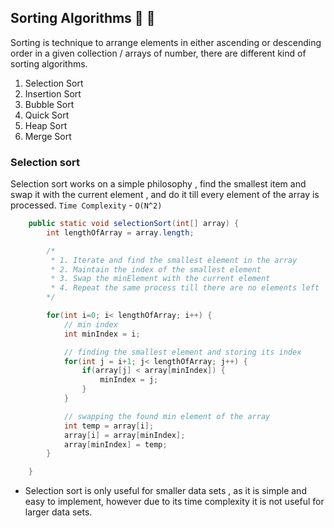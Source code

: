 ## Sorting Algorithms :tada: :rocket:
Sorting is technique to arrange elements in either ascending or descending order in a given collection / arrays of number, there are different kind of sorting algorithms.

1. Selection Sort
2. Insertion Sort
3. Bubble Sort
4. Quick Sort
5. Heap Sort
6. Merge Sort

### Selection sort
Selection sort works on a simple philosophy , find the smallest item and swap it with the current element , and do it till every element of the array is processed.
`Time Complexity` - `O(N^2)`

```java
    public static void selectionSort(int[] array) {
        int lengthOfArray = array.length;

        /*
         * 1. Iterate and find the smallest element in the array
         * 2. Maintain the index of the smallest element
         * 3. Swap the minElement with the current element
         * 4. Repeat the same process till there are no elements left
        */

        for(int i=0; i< lengthOfArray; i++) {
            // min index
            int minIndex = i;

            // finding the smallest element and storing its index
            for(int j = i+1; j< lengthOfArray; j++) {
                if(array[j] < array[minIndex]) {
                    minIndex = j;
                }
            }

            // swapping the found min element of the array
            int temp = array[i];
            array[i] = array[minIndex];
            array[minIndex] = temp;
        }

    }
```

- Selection sort is only useful for smaller data sets , as it is simple and easy to implement, however due to its time complexity it is not useful for larger data sets.